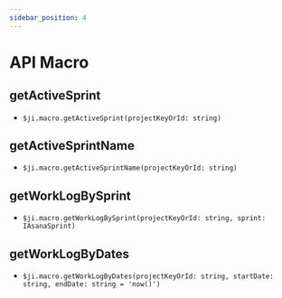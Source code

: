 ```yaml
---
sidebar_position: 4
---
```

# API Macro

## getActiveSprint
- `$ji.macro.getActiveSprint(projectKeyOrId: string)`


## getActiveSprintName
- `$ji.macro.getActiveSprintName(projectKeyOrId: string)`


## getWorkLogBySprint
- `$ji.macro.getWorkLogBySprint(projectKeyOrId: string, sprint: IAsanaSprint)`


## getWorkLogByDates
- `$ji.macro.getWorkLogByDates(projectKeyOrId: string, startDate: string, endDate: string = 'now()')`

